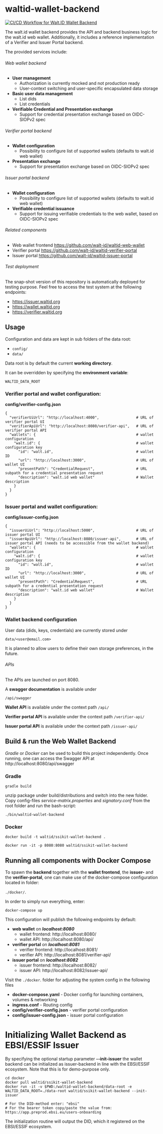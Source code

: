 # waltid-wallet-backend

[![CI/CD Workflow for Walt.ID Wallet Backend](https://github.com/walt-id/waltid-wallet-backend/actions/workflows/ci.yml/badge.svg?branch=master)](https://github.com/walt-id/waltid-wallet-backend/actions/workflows/ci.yml)

The walt.id wallet backend provides the API and backend business logic for the walt.id web wallet.
Additionally, it includes a reference implementation of a Verifier and Issuer Portal backend. 

The provided services include:

###### Web wallet backend
* **User management**
    * Authorization is currently mocked and not production ready
    * User-context switching and user-specific encapsulated data storage
* **Basic user data management**
  * List dids
  * List credentials
* **Verifiable Credential and Presentation exchange**
  * Support for credential presentation exchange based on OIDC-SIOPv2 spec

###### Verifier portal backend
* **Wallet configuration**
  * Possibility to configure list of supported wallets (defaults to walt.id web wallet) 
* **Presentation exchange**
  * Support for presentation exchange based on OIDC-SIOPv2 spec

###### Issuer portal backend
* **Wallet configuration**
  * Possibility to configure list of supported wallets (defaults to walt.id web wallet)
* **Verifiable credential issuance**
  * Support for issuing verifiable credentials to the web wallet, based on OIDC-SIOPv2 spec


###### Related components
* Web wallet frontend https://github.com/walt-id/waltid-web-wallet
* Verifier portal https://github.com/walt-id/waltid-verifier-portal
* Issuer portal https://github.com/walt-id/waltid-issuer-portal

###### Test deployment

The snap-shot version of this repository is automatically deployed for testing purpose. Feel free to access the test system at the following endpoints:

* https://issuer.waltid.org
* https://wallet.waltid.org
* https://verifier.waltid.org

## Usage

Configuration and data are kept in sub folders of the data root:
* `config/`
* `data/`

Data root is by default the current **working directory**.

It can be overridden by specifying the **environment variable**: 

`WALTID_DATA_ROOT`

### Verifier portal and wallet configuration:

**config/verifier-config.json**

```
{
  "verifierUiUrl": "http://localhost:4000",                 # URL of verifier portal UI
  "verifierApiUrl": "http://localhost:8080/verifier-api",   # URL of verifier portal API
  "wallets": {                                              # wallet configuration
    "walt.id": {                                            # wallet configuration key
      "id": "walt.id",                                      # wallet ID
      "url": "http://localhost:3000",                       # URL of wallet UI
      "presentPath": "CredentialRequest",                   # URL subpath for a credential presentation request
      "description": "walt.id web wallet"                   # Wallet description
    }
  }
}
```

### Issuer portal and wallet configuration:

**config/issuer-config.json**

```
{
  "issuerUiUrl": "http://localhost:5000",                   # URL of issuer portal UI
  "issuerApiUrl": "http://localhost:8080/issuer-api",       # URL of issuer portal API (needs to be accessible from the wallet backend)
  "wallets": {                                              # wallet configuration
    "walt.id": {                                            # wallet configuration key
      "id": "walt.id",                                      # wallet ID
      "url": "http://localhost:3000",                       # URL of wallet UI
      "presentPath": "CredentialRequest",                   # URL subpath for a credential presentation request
      "description": "walt.id web wallet"                   # Wallet description
    }
  }
}
```

### Wallet backend configuration

User data (dids, keys, credentials) are currently stored under

`data/<user@email.com>`

It is planned to allow users to define their own storage preferences, in the future.

###### APIs

The APIs are launched on port 8080.

A **swagger documentation** is available under 

`/api/swagger`

**Wallet API** is available under the context path `/api/`

**Verifier portal API** is available under the context path `/verifier-api/`

**Issuer portal API** is available under the context path `/issuer-api/`

## Build & run the Web Wallet Backend

_Gradle_ or _Docker_ can be used to build this project independently. Once running, one can access the Swagger API at http://localhost:8080/api/swagger

### Gradle

    gradle build

unzip package under build/distributions and switch into the new folder. Copy config-files _service-matrix.properties_ and _signatory.conf_ from the root folder and run the bash-script:

    ./bin/waltid-wallet-backend

### Docker

    docker build -t waltid/ssikit-wallet-backend .

    docker run -it -p 8080:8080 waltid/ssikit-wallet-backend

## Running all components with Docker Compose

To spawn the **backend** together with the **wallet frontend**, the **issuer-** and the **verifier-portal**, one can make use of the docker-compose configuration located in folder:

`./docker/`.

In order to simply run everything, enter:

    docker-compose up

This configuration will publish the following endpoints by default:
* **web wallet** on _**localhost:8080**_
  * wallet frontend: http://localhost:8080/
  * wallet API: http://localhost:8080/api/
* **verifier portal** on _**localhost:8081**_
  * verifier frontend: http://localhost:8081/
  * verifier API: http://localhost:8081/verifier-api/
* **issuer portal** on _**localhost:8082**_
  * issuer frontend: http://localhost:8082/
  * issuer API: http://localhost:8082/issuer-api/
  
Visit the `./docker`. folder for adjusting the system config in the following files
* **docker-compose.yaml** - Docker config for launching containers, volumes & networking
* **ingress.conf** - Routing config
* **config/verifier-config.json** - verifier portal configuration
* **config/issuer-config.json** - issuer portal configuration

# Initializing Wallet Backend as EBSI/ESSIF Issuer

By specifying the optional startup parameter **--init-issuer** the wallet backend can be initialized as issuer-backend in line with the EBSI/ESSIF ecosystem. Note that this is for demo-purpose only.

```
cd docker
docker pull waltid/ssikit-wallet-backend
docker run -it -v $PWD:/waltid-wallet-backend/data-root -e WALTID_DATA_ROOT=./data-root waltid/ssikit-wallet-backend --init-issuer

# For the DID-method enter: "ebsi"
# For the bearer token copy/paste the value from: https://app.preprod.ebsi.eu/users-onboarding
```

The initialization routine will output the DID, which it registered on the EBSI/ESSIF ecosystem.

